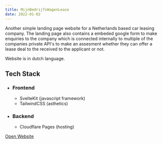 ```yaml
---
title: MijnBedrijfsWagenLease
date: 2022-01-02
---
```


Another simple landing page website for a Netherlands based car leasing company.
The landing page also contains a embeded google form to make enquiries to the company which is connected internally to multiple of the companies private API's to make an assesment whether they can offer a lease deal to the received to the applicant or not.

Website is in dutch language.

## Tech Stack
- ### Frontend
  - SvelteKit (javascript framework)
  - TailwindCSS (asthetics)
- ### Backend
  - Cloudflare Pages (hosting)

[Open Website](https://alleleasedeals.nl/)